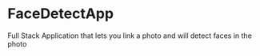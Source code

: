 # FaceDetectApp
Full Stack Application that lets you link a photo and will detect faces in the photo
